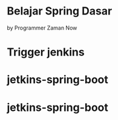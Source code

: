 # Belajar Spring Dasar

by Programmer Zaman Now

# Trigger jenkins
# jetkins-spring-boot
# jetkins-spring-boot
